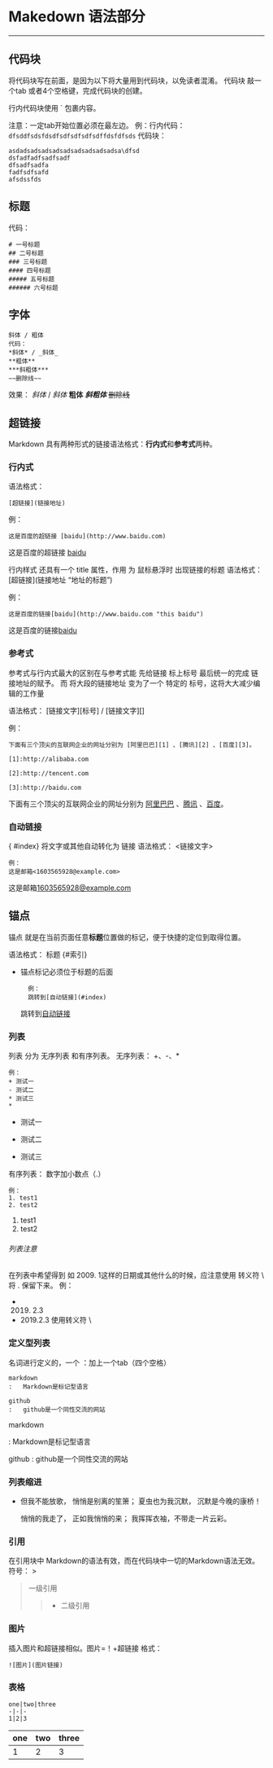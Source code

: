 



# Makedown 语法部分

---

## 代码块
将代码块写在前面，是因为以下将大量用到代码块，以免读者混淆。
代码块 敲一个tab 或者4个空格键，完成代码块的创建。

行内代码块使用 ` 包裹内容。

注意：一定tab开始位置必须在最左边。
例：行内代码：
	`dfsddfsdsfdsdfsdfsdfsdfsdffdsfdfsds`
		代码块：
		
	asdadsadsadsadsadsadsadsadsadsa\dfsd
	dsfadfadfsadfsadf
	dfsadfsadfa
	fadfsdfsafd
	afsdssfds
	
		
		
## 标题
代码：

	# 一号标题
	## 二号标题
	### 三号标题
	#### 四号标题
	##### 五号标题
	###### 六号标题


## 字体
	斜体 / 粗体
	代码：
	*斜体* / _斜体_
	**粗体** 
	***斜粗体***
	~~删除线~~

效果：
*斜体* / _斜体_
**粗体** 
***斜粗体***
~~删除线~~

## 超链接
Markdown 具有两种形式的链接语法格式：**行内式**和**参考式**两种。
### 行内式
语法格式：	

	[超链接](链接地址)

例：
	
	这是百度的超链接 [baidu](http://www.baidu.com)
这是百度的超链接 [baidu](http://www.baidu.com)

行内样式 还具有一个 title 属性，作用 为 鼠标悬浮时 出现链接的标题
语法格式：
 [超链接](链接地址 “地址的标题”)

例：

	这是百度的链接[baidu](http://www.baidu.com "this baidu")
	
这是百度的链接[baidu](http://www.baidu.com "this baidu")
### 参考式
参考式与行内式最大的区别在与参考式能 先给链接 标上标号 最后统一的完成 链接地址的赋予。
而 将大段的链接地址 变为了一个 特定的 标号，这将大大减少编辑的工作量

语法格式：
[链接文字][标号] / [链接文字][]

例：

	下面有三个顶尖的互联网企业的网址分别为 [阿里巴巴][1] 、[腾讯][2] 、[百度][3]。
	
	[1]:http://alibaba.com
	
	[2]:http://tencent.com
	
	[3]:http://baidu.com
下面有三个顶尖的互联网企业的网址分别为 [阿里巴巴][1] 、[腾讯][2] 、[百度][3]。

[1]:http://alibaba.com

[2]:http://tencent.com

[3]:http://baidu.com

### 自动链接
{ #index}
将文字或其他自动转化为 链接
语法格式：
<链接文字>

	例：
	这是邮箱<1603565928@example.com>
这是邮箱<1603565928@example.com>

## 锚点
锚点 就是在当前页面任意**标题**位置做的标记，便于快捷的定位到取得位置。

语法格式：
标题 {#索引}
* 锚点标记必须位于标题的后面

		例：
		跳转到[自动链接](#index)
	跳转到[自动链接](#index)

### 列表
列表 分为 无序列表 和有序列表。
无序列表：
+、-、*

	例：
	+ 测试一
	- 测试二
	* 测试三
	* 
+ 测试一
- 测试二
* 测试三

有序列表：
数字加小数点（.）

	例：
	1. test1
	2. test2
1. test1
2. test2
###### 列表注意
在列表中希望得到 如 2009. 1这样的日期或其他什么的时候，应注意使用 转义符 \  将 . 保留下来。
例：
+ 2019. 2.3  
+ 2019\.2.3 使用转义符 \




### 定义型列表
名词进行定义的，一个 ：加上一个tab（四个空格）

	markdown
	:	Markdown是标记型语言
	
	github
	:	github是一个同性交流的网站

markdown

:	Markdown是标记型语言

github
:	github是一个同性交流的网站

### 列表缩进
+ 但我不能放歌， 悄悄是别离的笙箫； 夏虫也为我沉默， 沉默是今晚的康桥！

	悄悄的我走了， 正如我悄悄的来；	我挥挥衣袖，不带走一片云彩。

### 引用
在引用块中 Markdown的语法有效，而在代码块中一切的Markdown语法无效。
符号：
	>
>一级引用
>> + 二级引用

### 图片
插入图片和超链接相似。图片=！+超链接
格式：

	![图片](图片链接)

### 表格
	one|two|three
	-|-|-
	1|2|3
	
one|two|three
-|-|-
1|2|3



	
	
	

